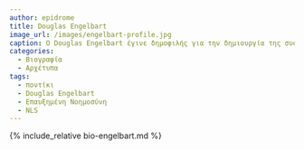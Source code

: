 ```yaml
---
author: epidrome
title: Douglas Engelbart 
image_url: /images/engelbart-profile.jpg
caption: O Douglas Engelbart έγινε δημοφιλής για την δημιουργία της συσκευής εισόδου ποντίκι, αλλά η μεγαλύτερη συνεισφορά του ήταν το όραμα για την επαύξηση της ανθρώπινης νοημοσύνης με την συνεργασία των υπολογιστών.
categories:
  - Βιογραφία 
  - Αρχέτυπα
tags:
  - ποντίκι 
  - Douglas Engelbart 
  - Επαυξημένη Νοημοσύνη 
  - NLS
---
```


{% include_relative bio-engelbart.md %}

